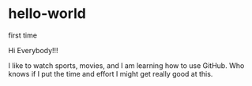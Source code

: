 # hello-world
first time

Hi Everybody!!!

I like to watch sports, movies, and I am learning how to use GitHub. 
Who knows if I put the time and effort I might get really good at this.
